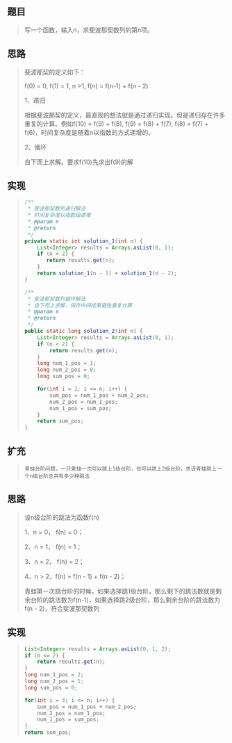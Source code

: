 ## 题目

> 写一个函数，输入n，求斐波那契数列的第n项。

## 思路

> 斐波那契的定义如下：
>
> f(0) = 0, f(1) = 1,  n >1, f(n) = f(n-1) + f(n - 2) 
>
> 1、递归
>
> 根据斐波那契的定义，最直观的想法就是通过递归实现。但是递归存在许多重复的计算。例如f(10) = f(9) + f(8), f(9) = f(8) + f(7), f(8) = f(7) + f(6)，时间复杂度是随着n以指数的方式递增的。
>
> 2、循环
>
> 自下而上求解。要求f(10)先求出f(9)的解

## 实现

> ```java
> /**
>  * 斐波那契数列递归解法
>  * 时间复杂度以指数级递增
>  * @param n
>  * @return
>  */
> private static int solution_1(int n) {
>     List<Integer> results = Arrays.asList(0, 1);
>     if (n < 2) {
>        return results.get(n);
>     }
>     return solution_1(n - 1) + solution_1(n - 2);
> }
> 
> /**
>  * 斐波那契数列循环解法
>  * 自下而上求解，保存中间结果避免重复计算
>  * @param n
>  * @return
>  */
> public static long solution_2(int n) {
>     List<Integer> results = Arrays.asList(0, 1);
>     if (n < 2) {
>         return results.get(n);
>     }
>     long num_1_pos = 1;
>     long num_2_pos = 0;
>     long sum_pos = 0;
> 
>     for(int i = 2; i <= n; i++) {
>         sum_pos = num_1_pos + num_2_pos;
>         num_2_pos = num_1_pos;
>         num_1_pos = sum_pos;
>     }
>     return sum_pos;
> }
> ```

## 扩充

> ```
> 青蛙台阶问题，一只青蛙一次可以跳上1级台阶，也可以跳上2级台阶。求该青蛙跳上一个n级台阶总共有多少种跳法
> ```

## 思路

> 设n级台阶的跳法为函数f(n)
>
> 1、n = 0， f(n) = 0；
>
> 2、n = 1， f(n) = 1；
>
> 3、n = 2， f(n) = 2；
>
> 4、n > 2，f(n) = f(n - 1) + f(n - 2)；
>
> 青蛙第一次跳台阶的时候，如果选择跳1级台阶，那么剩下的跳法数就是剩余台阶的跳法数为f(n-1)，如果选择跳2级台阶，那么剩余台阶的跳法数为f(n - 2)，符合斐波那契数列

## 实现

> ```java
> List<Integer> results = Arrays.asList(0, 1, 2);
> if (n <= 2) {
>     return results.get(n);
> }
> long num_1_pos = 2;
> long num_2_pos = 1;
> long sum_pos = 0;
> 
> for(int i = 3; i <= n; i++) {
>     sum_pos = num_1_pos + num_2_pos;
>     num_2_pos = num_1_pos;
>     num_1_pos = sum_pos;
> }
> return sum_pos;
> ```

